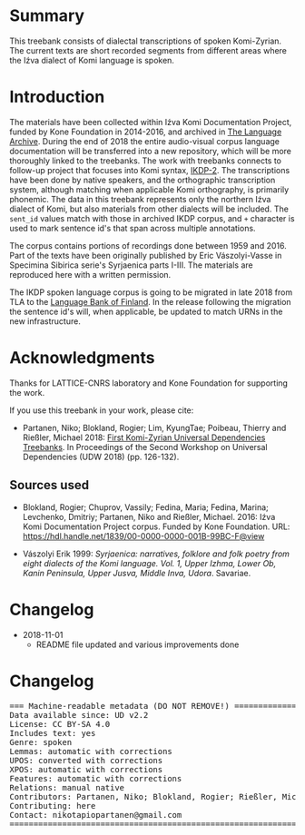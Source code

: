 # Summary

This treebank consists of dialectal transcriptions of spoken Komi-Zyrian. The current texts are short recorded segments from different areas where the Iźva dialect of Komi language is spoken. 

# Introduction

The materials have been collected within Iźva Komi Documentation Project, funded by Kone Foundation in 2014-2016, and archived in [The Language Archive](https://tla.mpi.nl/). During the end of 2018 the entire audio-visual corpus language documentation will be transferred into a new repository, which will be more thoroughly linked to the treebanks. The work with treebanks connects to follow-up project that focuses into Komi syntax, [IKDP-2](https://langdoc.github.io/IKDP-2/). The transcriptions have been done by native speakers, and the orthographic transcription system, although matching when applicable Komi orthography, is primarily phonemic. The data in this treebank represents only the northern Iźva dialect of Komi, but also materials from other dialects will be included. The `sent_id` values match with those in archived IKDP corpus, and `+` character is used to mark sentence id's that span across multiple annotations.

The corpus contains portions of recordings done between 1959 and 2016. Part of the texts have been originally published by Eric Vászolyi-Vasse in Specimina Sibirica serie's Syrjaenica parts I-III. The materials are reproduced here with a written permission.

The IKDP spoken language corpus is going to be migrated in late 2018 from TLA to the [Language Bank of Finland](https://www.kielipankki.fi/). In the release following the migration the sentence id's will, when applicable, be updated to match URNs in the new infrastructure. 

# Acknowledgments

Thanks for LATTICE-CNRS laboratory and Kone Foundation for supporting the work.

If you use this treebank in your work, please cite:

- Partanen, Niko; Blokland, Rogier; Lim, KyungTae; Poibeau, Thierry and Rießler, Michael 2018: [First Komi-Zyrian Universal Dependencies Treebanks](http://universaldependencies.org/udw18/PDFs/28_Paper.pdf). In Proceedings of the Second Workshop on Universal Dependencies (UDW 2018) (pp. 126-132).

## Sources used

- Blokland, Rogier; Chuprov, Vassily; Fedina, Maria; Fedina, Marina; Levchenko, Dmitriy; Partanen, Niko and Rießler, Michael. 2016: Iźva Komi Documentation Project corpus. Funded by Kone Foundation. URL: https://hdl.handle.net/1839/00-0000-0000-001B-99BC-F@view

- Vászolyi Erik 1999: *Syrjaenica: narratives, folklore and folk poetry from eight dialects of the Komi language. Vol. 1, Upper Izhma, Lower Ob, Kanin Peninsula, Upper Jusva, Middle Inva, Udora*. Savariae. 


# Changelog

- 2018-11-01
    - README file updated and various improvements done

# Changelog

<pre>
=== Machine-readable metadata (DO NOT REMOVE!) ================================
Data available since: UD v2.2
License: CC BY-SA 4.0
Includes text: yes
Genre: spoken
Lemmas: automatic with corrections
UPOS: converted with corrections
XPOS: automatic with corrections
Features: automatic with corrections
Relations: manual native
Contributors: Partanen, Niko; Blokland, Rogier; Rießler, Michael
Contributing: here
Contact: nikotapiopartanen@gmail.com
===============================================================================
</pre>
